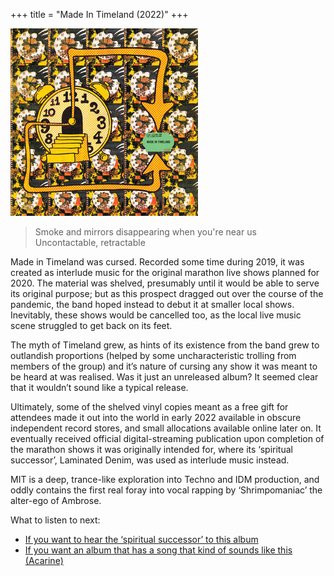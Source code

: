 +++
title = "Made In Timeland (2022)"
+++

![album cover of Made In Timeland](./cover.jpg)

> Smoke and mirrors disappearing when you're near us  
> Uncontactable, retractable

Made in Timeland was cursed. Recorded some time during 2019, it was created as interlude music for the original marathon live shows planned for 2020. The material was shelved, presumably until it would be able to serve its original purpose; but as this prospect dragged out over the course of the pandemic, the band hoped instead to debut it at smaller local shows. Inevitably, these shows would be cancelled too, as the local live music scene struggled to get back on its feet.

The myth of Timeland grew, as hints of its existence from the band grew to outlandish proportions (helped by some uncharacteristic trolling from members of the group) and it’s nature of cursing any show it was meant to be heard at was realised. Was it just an unreleased album? It seemed clear that it wouldn’t sound like a typical release.

Ultimately, some of the shelved vinyl copies meant as a free gift for attendees made it out into the world in early 2022 available in obscure independent record stores, and small allocations available online later on. It eventually received official digital-streaming publication upon completion of the marathon shows it was originally intended for, where its ‘spiritual successor’, Laminated Denim, was used as interlude music instead.

MIT is a deep, trance-like exploration into Techno and IDM production, and oddly contains the first real foray into vocal rapping by ‘Shrimpomaniac’ the alter-ego of Ambrose.

What to listen to next:

*   [If you want to hear the ‘spiritual successor’ to this album](/releases/laminated-denim)
*   [If you want an album that has a song that kind of sounds like this (Acarine)](/releases/fishing-for-fishies)

